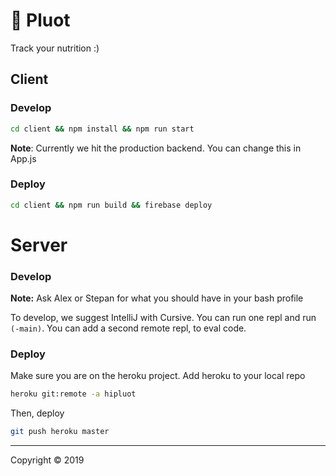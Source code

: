 # 👋 Pluot

Track your nutrition :)

## Client

### Develop

```bash
cd client && npm install && npm run start
```

**Note**: Currently we hit the production backend. You can change this in App.js

### Deploy

```bash
cd client && npm run build && firebase deploy
```

# Server

### Develop

**Note:** Ask Alex or Stepan for what you should have in your bash profile

To develop, we suggest IntelliJ with Cursive. You can run one repl and run `(-main)`. You can add a second remote repl, to eval code.

### Deploy

Make sure you are on the heroku project. Add heroku to your local repo

```bash
heroku git:remote -a hipluot
```

Then, deploy

```bash
git push heroku master
```

---

Copyright © 2019

